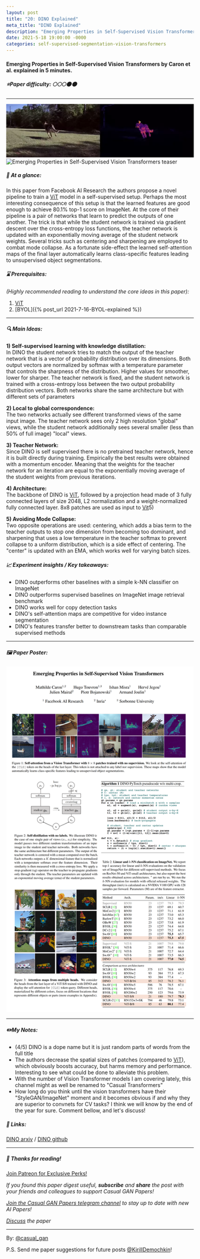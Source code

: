 ```yaml
---
layout: post
title: "20: DINO Explained"
meta_title: "DINO Explained"
description: "Emerging Properties in Self-Supervised Vision Transformers by Caron et al. explained in 5 minutes."
date: 2021-5-18 19:00:00 -0000
categories: self-supervised-segmentation-vision-transformers
---
```


#### Emerging Properties in Self-Supervised Vision Transformers by Caron et al. explained in 5 minutes.

##### ⭐️Paper difficulty: 🌕🌕🌕🌑🌑

***

![Emerging Properties in Self-Supervised Vision Transformers teaser](/assets/images/dino_teaser_2.webp "DINO teaser")
![Emerging Properties in Self-Supervised Vision Transformers teaser](/assets/images/dino_teaser_1.gif "DINO teaser")

##### 🎯 At a glance:

In this paper from Facebook AI Research the authors propose a novel pipeline to train a [ViT](https://t.me/casual_gan/33) model in a self-supervised setup. Perhaps the most interesting consequence of this setup is that the learned features are good enough to achieve 80.1% top-1 score on ImageNet. At the core of their pipeline is a pair of networks that learn to predict the outputs of one another. The trick is that while the student network is trained via gradient descent over the cross-entropy loss functions, the teacher network is updated with an exponentially moving average of the student network weights. Several tricks such as centering and sharpening are employed to combat mode collapse. As a fortunate side-effect the learned self-attention maps of the final layer automatically learns class-specific features leading to unsupervised object segmentations.

##### ⌛️ Prerequisites:

*(Highly recommended reading to understand the core ideas in this paper):*  
1) [ViT](https://t.me/casual_gan/33)  
2) [BYOL]({% post_url 2021-7-16-BYOL-explained %})

***

##### 🔍 Main Ideas:

**1) Self-supervised learning with knowledge distillation:**  
In DINO the student network tries to match the output of the teacher network that is a vector of probability distribution over its dimensions. Both output vectors are normalized by softmax with a temperature parameter that controls the sharpness of the distribution. Higher values for smoother, lower for sharper. The teacher network is fixed, and the student network is trained with a cross-entropy loss between the two output probability distribution vectors. Both networks share the same architecture but with different sets of parameters

**2) Local to global correspondence:**  
The two networks actually see different transformed views of the same input image. The teacher network sees only 2 high resolution "global" views, while the student network additionally sees several smaller (less than 50% of full image) "local" views.

**3) Teacher Network:**  
Since DINO is self supervised there is no pretrained teacher network, hence it is built directly during training. Empirically the best results were obtained with a momentum encoder. Meaning that the weights for the teacher network for an iteration are equal to the exponentially moving average of the student weights from previous iterations.

**4) Architecture:**  
The backbone of DINO is [ViT](https://t.me/casual_gan/33), followed by a projection head made of 3 fully connected layers of size 2048, L2 normalization and a weight-normalized fully connected layer. 8x8 patches are used as input to [Vit](https://t.me/casual_gan/33)5)

**5) Avoiding Mode Collapse:**  
Two opposite operations are used: centering, which adds a bias term to the teacher outputs to stop one dimension from becoming too dominant, and sharpening that uses a low temperature in the teacher softmax to prevent collapse to a uniform distribution, which is a side effect of centering. The "center" is updated with an EMA, which works well for varying batch sizes.

##### 📈 Experiment insights / Key takeaways:

- DINO outperforms other baselines with a simple k-NN classifier on ImageNet
- DINO outperforms supervised baselines on ImageNet image retrieval benchmark
- DINO works well for copy detection tasks
- DINO's self-attention maps are competitive for video instance segmentation
- DINO's features transfer better to downstream tasks than comparable supervised methods

***

##### 🖼️ Paper Poster:

![Emerging Properties in Self-Supervised Vision Transformers paper poster](/assets/images/dino.png "DINO Paper Poster")

***

##### ✏️My Notes:

- (4/5) DINO is a dope name but it is just random parts of words from the full title
- The authors decrease the spatial sizes of patches (compared to [ViT](https://t.me/casual_gan/33)), which obviously boosts accuracy, but harms memory and performance. Interesting to see what could be done to alleviate this problem.
- With the number of Vision Transformer models I am covering lately, this channel might as well be renamed to "Casual Transformers"
- How long do you think until the vision transformers have their "StyleGAN/ImageNet" moment and it becomes obvious if and why they are superior to convnets for CV tasks? I think we will know by the end of the year for sure. Comment bellow, and let's discuss!

##### 🔗 Links:
[DINO arxiv](https://arxiv.org/pdf/2104.14294v1.pdf) / [DINO github](https://github.com/facebookresearch/dino)

***

##### 👋 Thanks for reading!

<a href="https://www.patreon.com/bePatron?u=53448948" data-patreon-widget-type="become-patron-button">Join Patreon for Exclusive Perks!</a><script async src="https://c6.patreon.com/becomePatronButton.bundle.js"></script>

*If you found this paper digest useful, **subscribe** and **share** the post with your friends and colleagues to support Casual GAN Papers!*

*[Join the Casual GAN Papers telegram channel](https://t.me/joinchat/KeutnzlvetRkZGZi) to stay up to date with new AI Papers!*

*[Discuss](https://t.me/casual_gans_chat) the paper*

***

By: [@casual_gan](https://t.me/joinchat/KeutnzlvetRkZGZi)

P.S. Send me paper suggestions for future posts
[@KirillDemochkin](mailto:kdemochkin@gmail.com)!

